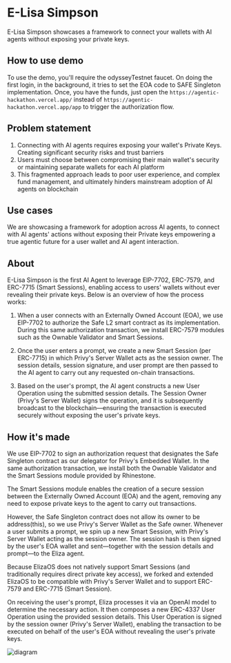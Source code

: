 # E-Lisa Simpson

E-Lisa Simpson showcases a framework to connect your wallets with AI agents without exposing your private keys.

## How to use demo
To use the demo, you'll require the odysseyTestnet faucet. On doing the first login, in the background, it tries to set the EOA code to SAFE Singleton implementation. Once, you have the funds, just open the `https://agentic-hackathon.vercel.app/` instead of `https://agentic-hackathon.vercel.app/app` to trigger the authorization flow. 

## Problem statement

1. Connecting with AI agents requires exposing your wallet's Private Keys. Creating significant security risks and trust barriers
2. Users must choose between compromising their main wallet's security or maintaining separate wallets for each AI platform
3. This fragmented approach leads to poor user experience, and complex fund management, and ultimately hinders mainstream adoption of AI agents on blockchain

## Use cases

We are showcasing a framework for adoption across AI agents, to connect with AI agents' actions without exposing their Private keys empowering a true agentic future for a user wallet and AI agent interaction.

## About

E-Lisa Simpson is the first AI Agent to leverage EIP-7702, ERC-7579, and ERC-7715 (Smart Sessions), enabling access to users' wallets without ever revealing their private keys. Below is an overview of how the process works:

1. When a user connects with an Externally Owned Account (EOA), we use EIP-7702 to authorize the Safe L2 smart contract as its implementation. During this same authorization transaction, we install ERC-7579 modules such as the Ownable Validator and Smart Sessions.

2. Once the user enters a prompt, we create a new Smart Session (per ERC-7715) in which Privy's Server Wallet acts as the session owner. The session details, session signature, and user prompt are then passed to the AI agent to carry out any requested on-chain transactions.

3. Based on the user's prompt, the AI agent constructs a new User Operation using the submitted session details. The Session Owner (Privy's Server Wallet) signs the operation, and it is subsequently broadcast to the blockchain—ensuring the transaction is executed securely without exposing the user's private keys.

## How it's made

We use EIP-7702 to sign an authorization request that designates the Safe Singleton contract as our delegator for Privy's Embedded Wallet. In the same authorization transaction, we install both the Ownable Validator and the Smart Sessions module provided by Rhinestone.

The Smart Sessions module enables the creation of a secure session between the Externally Owned Account (EOA) and the agent, removing any need to expose private keys to the agent to carry out transactions.

However, the Safe Singleton contract does not allow its owner to be address(this), so we use Privy's Server Wallet as the Safe owner. Whenever a user submits a prompt, we spin up a new Smart Session, with Privy's Server Wallet acting as the session owner. The session hash is then signed by the user's EOA wallet and sent—together with the session details and prompt—to the Eliza agent.

Because ElizaOS does not natively support Smart Sessions (and traditionally requires direct private key access), we forked and extended ElizaOS to be compatible with Privy's Server Wallet and to support ERC-7579 and ERC-7715 (Smart Session).

On receiving the user's prompt, Eliza processes it via an OpenAI model to determine the necessary action. It then composes a new ERC-4337 User Operation using the provided session details. This User Operation is signed by the session owner (Privy's Server Wallet), enabling the transaction to be executed on behalf of the user's EOA without revealing the user's private keys.

![diagram](https://github.com/user-attachments/assets/4f3a6e9c-9dd1-40b6-9f9f-6bdff9c052b9)

